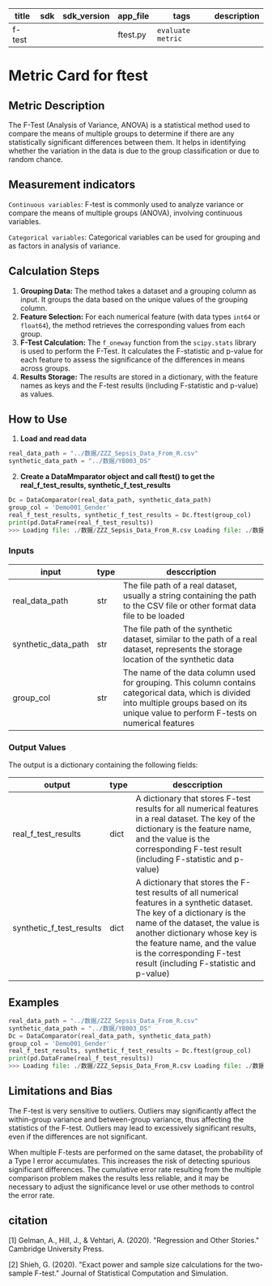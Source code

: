 | title | sdk | sdk_version | app_file | tags | description |
|-------|-----|-------------|----------|------|-------------|
|f-test| | |ftest.py|`evaluate` `metric`| |

# Metric Card for ftest

## Metric Description

The F-Test (Analysis of Variance, ANOVA) is a statistical method used to compare the means of multiple groups to determine if there are any statistically significant differences between them. It helps in identifying whether the variation in the data is due to the group classification or due to random chance.

## Measurement indicators

`Continuous variables`: F-test is commonly used to analyze variance or compare the means of multiple groups (ANOVA), involving continuous variables.

`Categorical variables`: Categorical variables can be used for grouping and as factors in analysis of variance.

## Calculation Steps

1. **Grouping Data:** The method takes a dataset and a grouping column as input. It groups the data based on the unique values of the grouping column.
2. **Feature Selection:** For each numerical feature (with data types `int64` or `float64`), the method retrieves the corresponding values from each group.
3. **F-Test Calculation:** The `f_oneway` function from the `scipy.stats` library is used to perform the F-Test. It calculates the F-statistic and p-value for each feature to assess the significance of the differences in means across groups.
4. **Results Storage:** The results are stored in a dictionary, with the feature names as keys and the F-test results (including F-statistic and p-value) as values.

## How to Use

1. **Load and read data**

```python
real_data_path = "../数据/ZZZ_Sepsis_Data_From_R.csv"
synthetic_data_path = "../数据/YB003_DS"
```

2. **Create a DataMmparator object and call ftest() to get the real_f_test_results, synthetic_f_test_results**

```python
Dc = DataComparator(real_data_path, synthetic_data_path)
group_col = 'Demo001_Gender'
real_f_test_results, synthetic_f_test_results = Dc.ftest(group_col)
print(pd.DataFrame(real_f_test_results))
>>> Loading file: ./数据/ZZZ_Sepsis_Data_From_R.csv Loading file: ./数据/ZZZ_Sepsis_Data_From_R.csv Processing real_data Columns in real_data: Index(['Unnamed: 0', 'Admn001_ID', 'Demo001_Gender', 'Demo002_Age', 'Demo003_ReAd', 'Vitl001_GCS', 'Vitl002_HR', 'Vitl003_SysBP', 'Vitl004_MeanBP', 'Vitl005_DiaBP', 'Vitl006_RR', 'Vitl007_SpO2', 'Vitl008_Temp', 'Labs001_K', 'Labs002_Na', 'Labs003_Cl', 'Labs004_Glucose', 'Labs005_BUN', 'Labs006_Creatinine', 'Labs007_Mg', 'Labs008_Ca', 'Labs009_IonisedCa', 'Labs010_CO2', 'Labs011_SGOT', 'Labs012_SGPT', 'Labs013_TotalBili', 'Labs014_Albumin', 'Labs015_Hb', 'Labs016_WbcCount', 'Labs017_PlateletsCount', 'Labs018_PTT', 'Labs019_PT', 'Labs020_INR', 'Labs021_pH', 'Labs022_PaO2', 'Labs023_PaCO2', 'Labs024_BE', 'Labs025_HCO3', 'Labs026_Lactate', 'Vent001_Mech', 'Vent002_FiO2', 'Flud001_InputTotal', 'Flud002_Input4H', 'Flud003_MaxVaso', 'Flud004_OutputTotal', 'Flud005_Output4H', 'Devr001_SOFA', 'Devr002_SIRS', 'Devr003_ShockIndex', 'Devr004_PaFiRatio', 'Devr005_FluidBalance'], dtype='object') Unnamed: 0 Admn001_ID Demo001_Gender Demo002_Age Demo003_ReAd ... Devr001_SOFA Devr002_SIRS Devr003_ShockIndex Devr004_PaFiRatio Devr005_FluidBalance 0 17.348774 17.597944 inf 5.418081e+01 2.985876e+01 ... 4.888063 5.069649 7.029627 14.934811 2.717342 1 0.000031 0.000027 0.0 1.887744e-13 4.693368e-08 ... 0.027052 0.024357 0.008022 0.000112 0.099276
```

### Inputs

|input|type|desccription|
|-----|----|------------|
|real_data_path|str|The file path of a real dataset, usually a string containing the path to the CSV file or other format data file to be loaded|
|synthetic_data_path|str|The file path of the synthetic dataset, similar to the path of a real dataset, represents the storage location of the synthetic data|
|group_col|str|The name of the data column used for grouping. This column contains categorical data, which is divided into multiple groups based on its unique value to perform F-tests on numerical features|

### Output Values

The output is a dictionary containing the following fields:

|output|type|desccription|
|-----|----|------------|
|real_f_test_results|dict|A dictionary that stores F-test results for all numerical features in a real dataset. The key of the dictionary is the feature name, and the value is the corresponding F-test result (including F-statistic and p-value)|
|synthetic_f_test_results|dict|A dictionary that stores the F-test results of all numerical features in a synthetic dataset. The key of a dictionary is the name of the dataset, the value is another dictionary whose key is the feature name, and the value is the corresponding F-test result (including F-statistic and p-value)|

## Examples

```python
real_data_path = "../数据/ZZZ_Sepsis_Data_From_R.csv"
synthetic_data_path = "../数据/YB003_DS"
Dc = DataComparator(real_data_path, synthetic_data_path)
group_col = 'Demo001_Gender'
real_f_test_results, synthetic_f_test_results = Dc.ftest(group_col)
print(pd.DataFrame(real_f_test_results))
>>> Loading file: ./数据/ZZZ_Sepsis_Data_From_R.csv Loading file: ./数据/ZZZ_Sepsis_Data_From_R.csv Processing real_data Columns in real_data: Index(['Unnamed: 0', 'Admn001_ID', 'Demo001_Gender', 'Demo002_Age', 'Demo003_ReAd', 'Vitl001_GCS', 'Vitl002_HR', 'Vitl003_SysBP', 'Vitl004_MeanBP', 'Vitl005_DiaBP', 'Vitl006_RR', 'Vitl007_SpO2', 'Vitl008_Temp', 'Labs001_K', 'Labs002_Na', 'Labs003_Cl', 'Labs004_Glucose', 'Labs005_BUN', 'Labs006_Creatinine', 'Labs007_Mg', 'Labs008_Ca', 'Labs009_IonisedCa', 'Labs010_CO2', 'Labs011_SGOT', 'Labs012_SGPT', 'Labs013_TotalBili', 'Labs014_Albumin', 'Labs015_Hb', 'Labs016_WbcCount', 'Labs017_PlateletsCount', 'Labs018_PTT', 'Labs019_PT', 'Labs020_INR', 'Labs021_pH', 'Labs022_PaO2', 'Labs023_PaCO2', 'Labs024_BE', 'Labs025_HCO3', 'Labs026_Lactate', 'Vent001_Mech', 'Vent002_FiO2', 'Flud001_InputTotal', 'Flud002_Input4H', 'Flud003_MaxVaso', 'Flud004_OutputTotal', 'Flud005_Output4H', 'Devr001_SOFA', 'Devr002_SIRS', 'Devr003_ShockIndex', 'Devr004_PaFiRatio', 'Devr005_FluidBalance'], dtype='object') Unnamed: 0 Admn001_ID Demo001_Gender Demo002_Age Demo003_ReAd ... Devr001_SOFA Devr002_SIRS Devr003_ShockIndex Devr004_PaFiRatio Devr005_FluidBalance 0 17.348774 17.597944 inf 5.418081e+01 2.985876e+01 ... 4.888063 5.069649 7.029627 14.934811 2.717342 1 0.000031 0.000027 0.0 1.887744e-13 4.693368e-08 ... 0.027052 0.024357 0.008022 0.000112 0.099276
```

## Limitations and Bias

The F-test is very sensitive to outliers. Outliers may significantly affect the within-group variance and between-group variance, thus affecting the statistics of the F-test. Outliers may lead to excessively significant results, even if the differences are not significant.

When multiple F-tests are performed on the same dataset, the probability of a Type I error accumulates. This increases the risk of detecting spurious significant differences. The cumulative error rate resulting from the multiple comparison problem makes the results less reliable, and it may be necessary to adjust the significance level or use other methods to control the error rate.

## citation

[1] Gelman, A., Hill, J., & Vehtari, A. (2020). "Regression and Other Stories." Cambridge University Press.

[2] Shieh, G. (2020). "Exact power and sample size calculations for the two-sample F-test." Journal of Statistical Computation and Simulation.
